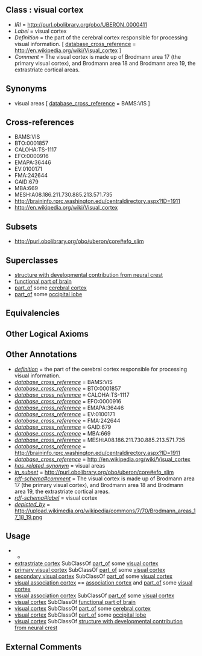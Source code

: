 
## Class : visual cortex

 * *IRI* = http://purl.obolibrary.org/obo/UBERON_0000411
 * *Label* = visual cortex
 * *Definition* = the part of the cerebral cortex responsible for processing visual information. [ [database_cross_reference](../../ef/oboInOwl#hasDbXref.md) = http://en.wikipedia.org/wiki/Visual_cortex ]
 * *Comment* = The visual cortex is made up of Brodmann area 17 (the primary visual cortex), and Brodmann area 18 and Brodmann area 19, the extrastriate cortical areas.

## Synonyms

 * visual areas [ [database_cross_reference](../../ef/oboInOwl#hasDbXref.md) = BAMS:VIS ]

## Cross-references

 * BAMS:VIS
 * BTO:0001857
 * CALOHA:TS-1117
 * EFO:0000916
 * EMAPA:36446
 * EV:0100171
 * FMA:242644
 * GAID:679
 * MBA:669
 * MESH:A08.186.211.730.885.213.571.735
 * http://braininfo.rprc.washington.edu/centraldirectory.aspx?ID=1911
 * http://en.wikipedia.org/wiki/Visual_cortex

## Subsets

 * http://purl.obolibrary.org/obo/uberon/core#efo_slim

## Superclasses

 * [structure with developmental contribution from neural crest](../../UBERON/14/UBERON_0010314.md)
 * [functional part of brain](../../UBERON/14/UBERON_0035014.md)
 * [part_of](../../BFO/50/BFO_0000050.md) some [cerebral cortex](../../UBERON/56/UBERON_0000956.md)
 * [part_of](../../BFO/50/BFO_0000050.md) some [occipital lobe](../../UBERON/21/UBERON_0002021.md)

## Equivalencies


## Other Logical Axioms


## Other Annotations

 * *[definition](../../IAO/15/IAO_0000115.md)* = the part of the cerebral cortex responsible for processing visual information.
 * *[database_cross_reference](../../ef/oboInOwl#hasDbXref.md)* = BAMS:VIS
 * *[database_cross_reference](../../ef/oboInOwl#hasDbXref.md)* = BTO:0001857
 * *[database_cross_reference](../../ef/oboInOwl#hasDbXref.md)* = CALOHA:TS-1117
 * *[database_cross_reference](../../ef/oboInOwl#hasDbXref.md)* = EFO:0000916
 * *[database_cross_reference](../../ef/oboInOwl#hasDbXref.md)* = EMAPA:36446
 * *[database_cross_reference](../../ef/oboInOwl#hasDbXref.md)* = EV:0100171
 * *[database_cross_reference](../../ef/oboInOwl#hasDbXref.md)* = FMA:242644
 * *[database_cross_reference](../../ef/oboInOwl#hasDbXref.md)* = GAID:679
 * *[database_cross_reference](../../ef/oboInOwl#hasDbXref.md)* = MBA:669
 * *[database_cross_reference](../../ef/oboInOwl#hasDbXref.md)* = MESH:A08.186.211.730.885.213.571.735
 * *[database_cross_reference](../../ef/oboInOwl#hasDbXref.md)* = http://braininfo.rprc.washington.edu/centraldirectory.aspx?ID=1911
 * *[database_cross_reference](../../ef/oboInOwl#hasDbXref.md)* = http://en.wikipedia.org/wiki/Visual_cortex
 * *[has_related_synonym](../../ym/oboInOwl#hasRelatedSynonym.md)* = visual areas
 * *[in_subset](../../et/oboInOwl#inSubset.md)* = http://purl.obolibrary.org/obo/uberon/core#efo_slim
 * *[rdf-schema#comment](../../nt/rdf-schema#comment.md)* = The visual cortex is made up of Brodmann area 17 (the primary visual cortex), and Brodmann area 18 and Brodmann area 19, the extrastriate cortical areas.
 * *[rdf-schema#label](../../el/rdf-schema#label.md)* = visual cortex
 * *[depicted_by](../../depicted/by/depicted_by.md)* = http://upload.wikimedia.org/wikipedia/commons/7/70/Brodmann_areas_17_18_19.png

## Usage

 * -
 * [extrastriate cortex](../../UBERON/70/UBERON_0014370.md) SubClassOf [part_of](../../BFO/50/BFO_0000050.md) some [visual cortex](../../UBERON/11/UBERON_0000411.md)
 * [primary visual cortex](../../UBERON/36/UBERON_0002436.md) SubClassOf [part_of](../../BFO/50/BFO_0000050.md) some [visual cortex](../../UBERON/11/UBERON_0000411.md)
 * [secondary visual cortex](../../UBERON/32/UBERON_0022232.md) SubClassOf [part_of](../../BFO/50/BFO_0000050.md) some [visual cortex](../../UBERON/11/UBERON_0000411.md)
 * [visual association cortex](../../UBERON/50/UBERON_0034750.md) == [association cortex](../../UBERON/15/UBERON_0035015.md) and [part_of](../../BFO/50/BFO_0000050.md) some [visual cortex](../../UBERON/11/UBERON_0000411.md)
 * [visual association cortex](../../UBERON/50/UBERON_0034750.md) SubClassOf [part_of](../../BFO/50/BFO_0000050.md) some [visual cortex](../../UBERON/11/UBERON_0000411.md)
 * [visual cortex](../../UBERON/11/UBERON_0000411.md) SubClassOf [functional part of brain](../../UBERON/14/UBERON_0035014.md)
 * [visual cortex](../../UBERON/11/UBERON_0000411.md) SubClassOf [part_of](../../BFO/50/BFO_0000050.md) some [cerebral cortex](../../UBERON/56/UBERON_0000956.md)
 * [visual cortex](../../UBERON/11/UBERON_0000411.md) SubClassOf [part_of](../../BFO/50/BFO_0000050.md) some [occipital lobe](../../UBERON/21/UBERON_0002021.md)
 * [visual cortex](../../UBERON/11/UBERON_0000411.md) SubClassOf [structure with developmental contribution from neural crest](../../UBERON/14/UBERON_0010314.md)

## External Comments

